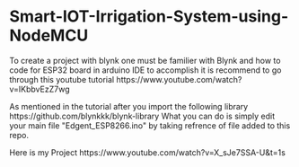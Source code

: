 # Smart-IOT-Irrigation-System-using-NodeMCU
<p>
  To create a project with blynk one must be familier with Blynk and how to code for ESP32 board in arduino IDE to accomplish it is recommend to go through this youtube   tutorial 
  https://www.youtube.com/watch?v=IKbbvEzZ7wg
</p>
<p>
As mentioned in the tutorial after you import the following library https://github.com/blynkkk/blynk-library
What you can do is simply edit your main file "Edgent_ESP8266.ino" by taking refrence of file added to this repo.
</p>

<p>
  Here is my Project https://www.youtube.com/watch?v=X_sJe7SSA-U&t=1s
</p>
